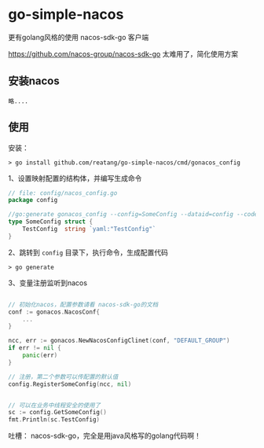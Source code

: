 # go-simple-nacos
更有golang风格的使用 nacos-sdk-go 客户端

https://github.com/nacos-group/nacos-sdk-go 太难用了，简化使用方案

## 安装nacos

    略....

## 使用

安装：
```
> go install github.com/reatang/go-simple-nacos/cmd/gonacos_config
```

1、设置映射配置的结构体，并编写生成命令
```go
// file: config/nacos_config.go
package config

//go:generate gonacos_config --config=SomeConfig --dataid=config --codec=yaml
type SomeConfig struct {
	TestConfig  string `yaml:"TestConfig"`
}
```

2、跳转到 `config` 目录下，执行命令，生成配置代码
```
> go generate
```

3、变量注册监听到nacos
```go

// 初始化nacos，配置参数请看 nacos-sdk-go的文档
conf := gonacos.NacosConf{
    ...
}

ncc, err := gonacos.NewNacosConfigClinet(conf, "DEFAULT_GROUP")
if err != nil {
    panic(err)
}

// 注册，第二个参数可以传配置的默认值
config.RegisterSomeConfig(ncc, nil)


// 可以在业务中线程安全的使用了
sc := config.GetSomeConfig()
fmt.Println(sc.TestConfig)
```



吐槽：
nacos-sdk-go，完全是用java风格写的golang代码啊！
